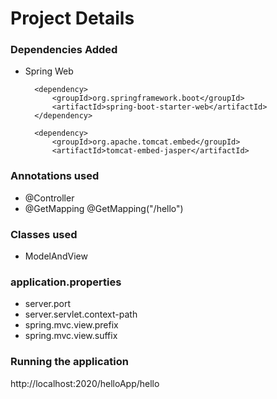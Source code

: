 # Project Details


### Dependencies Added
* Spring Web

		<dependency>
			<groupId>org.springframework.boot</groupId>
			<artifactId>spring-boot-starter-web</artifactId>
		</dependency>
		
		<dependency>
			<groupId>org.apache.tomcat.embed</groupId>
			<artifactId>tomcat-embed-jasper</artifactId>
</dependency>

### Annotations used
* @Controller
* @GetMapping
       @GetMapping("/hello")

### Classes used
* ModelAndView

### application.properties
* server.port
* server.servlet.context-path
* spring.mvc.view.prefix
* spring.mvc.view.suffix

### Running the application
http://localhost:2020/helloApp/hello